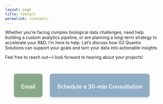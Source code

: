 ```yaml
---
layout: page
title: Contact
permalink: /contact/
---
```


Whether you’re facing complex biological data challenges, need help building a custom analytics pipeline, or are planning a long-term strategy to accelerate your R&D, I’m here to help. Let’s discuss how G2 Quantix Solutions can support your goals and turn your data into actionable insights.

Feel free to reach out—I look forward to hearing about your projects!

<!-- Contact Panel -->
<div style="display: flex; gap: 1.5rem; margin-top: 2rem; justify-content: center; flex-wrap: wrap;">

  <a href="mailto:info@g2quantix.com" style="
      flex: 1 1 250px;
      max-width: 300px;
      background-color:rgb(135, 169, 136); /* green */
      color: white;
      text-decoration: none;
      padding: 1.5rem;
      border-radius: 8px;
      display: flex;
      flex-direction: column;
      align-items: center;
      box-shadow: 0 4px 6px rgba(0,0,0,0.1);
      transition: background-color 0.3s ease;
  " onmouseover="this.style.backgroundColor='#45a049'" onmouseout="this.style.backgroundColor='#4CAF50'">
    <i class="fas fa-envelope" style="font-size: 2rem; margin-bottom: 0.5rem;"></i>
    <span style="font-size: 1.125rem; font-weight: 600;">Email</span>
  </a>

  <a href="https://outlook.office.com/bookwithme/user/b3cdb49b33584fb39fc10c514aba9674@g2quantix.com/meetingtype/ikrOLwZbnE2sWyfVUiJmkQ2?bookingcode=959f0007-d290-457e-8298-40fc5e9e4961&anonymous&ep=mlink" target="_blank" rel="noopener" style="
      flex: 1 1 250px;
      max-width: 300px;
      background-color:rgb(143, 173, 196); /* Microsoft blue */
      color: white;
      text-decoration: none;
      padding: 1.5rem;
      border-radius: 8px;
      display: flex;
      flex-direction: column;
      align-items: center;
      box-shadow: 0 4px 6px rgba(0,0,0,0.1);
      transition: background-color 0.3s ease;
  " onmouseover="this.style.backgroundColor='#005A9E'" onmouseout="this.style.backgroundColor='#0078D4'">
    <i class="fas fa-calendar-alt" style="font-size: 2rem; margin-bottom: 0.5rem;"></i>
    <span style="font-size: 1.125rem; font-weight: 600; text-align: center;">Schedule a 30-min Consultation</span>
  </a>

</div>
